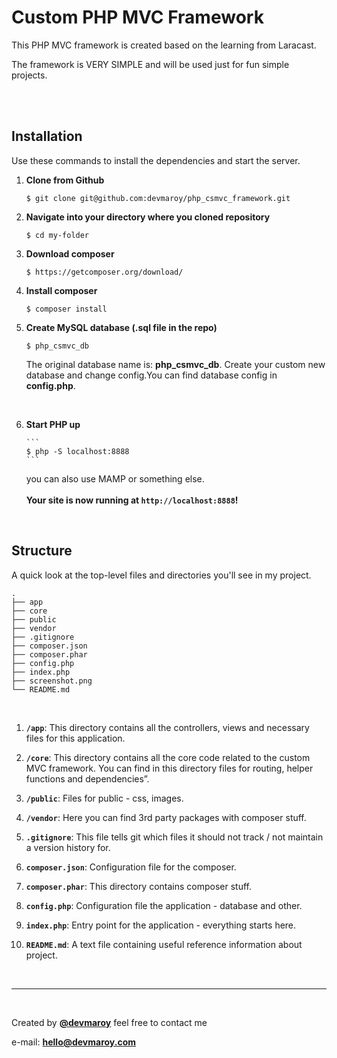 # **Custom PHP MVC Framework**

This PHP MVC framework is created based on the learning from Laracast.

The framework is VERY SIMPLE and will be used just for fun simple projects.

<br>

<br>

## Installation

Use these commands to install the dependencies and start the server.

1.  **Clone from Github**

    ```
    $ git clone git@github.com:devmaroy/php_csmvc_framework.git
    ```

2.  **Navigate into your directory where you cloned repository**

    ```
    $ cd my-folder
    ```

3.  **Download composer**

    ```
    $ https://getcomposer.org/download/
    ```

4.  **Install composer**

    ```
    $ composer install
    ```

5.  **Create MySQL database (.sql file in the repo)**

    ```
    $ php_csmvc_db
    ```

    The original database name is: **php_csmvc_db**. Create your custom new database and change config.You can find database config in **config.php**.

    <br>

6.  **Start PHP up**

        ```
        $ php -S localhost:8888
        ```

    you can also use MAMP or something else.
    <br>
    <br>
    **Your site is now running at `http://localhost:8888`!**

<br>

## Structure

A quick look at the top-level files and directories you'll see in my project.

    .
    ├── app
    ├── core
    ├── public
    ├── vendor
    ├── .gitignore
    ├── composer.json
    ├── composer.phar
    ├── config.php
    ├── index.php
    ├── screenshot.png
    └── README.md

<br>

1.  **`/app`**: This directory contains all the controllers, views and necessary files for this application.

2.  **`/core`**: This directory contains all the core code related to the custom MVC framework. You can find in this directory files for routing, helper functions and dependencies”.

3.  **`/public`**: Files for public - css, images.

4.  **`/vendor`**: Here you can find 3rd party packages with composer stuff.

5.  **`.gitignore`**: This file tells git which files it should not track / not
    maintain a version history for.

6.  **`composer.json`**: Configuration file for the composer.

7.  **`composer.phar`**: This directory contains composer stuff.

8.  **`config.php`**: Configuration file the application - database and other.

9.  **`index.php`**: Entry point for the application - everything starts here.

10. **`README.md`**: A text file containing useful reference information about
    project.

<br>

<hr>

<br>

Created by **[@devmaroy](https://twitter.com/devmaroy)** feel free to contact me

e-mail: **[hello@devmaroy.com](mailto:hello@devmaroy.com?subject=[GitHub]%20php_csmvc_framework)**
